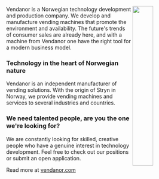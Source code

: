 <img src="https://assets.website-files.com/5f3247df97e9211627201cd9/5f6b39c7dc1b764da3bdca4d_Vendanor-propan-automat-splitt-alpha-p-1080.png" width="33%" align="right">Vendanor is a Norwegian technology development and production company. We develop and manufacture vending machines that promote the environment and availability. The future's trends of consumer sales are already here, and with a machine from Vendanor one have the right tool for a modern business model.

### Technology in the heart of Norwegian nature
Vendanor is an independent manufacturer of vending solutions. With the origin of Stryn in Norway, we provide vending machines and services to several industries and countries.

### We need talented people, are you the one we're looking for?

We are constantly looking for skilled, creative people who have a genuine interest in technology development. Feel free to check out our positions or submit an open application.

Read more at <a href="https://vendanor.com">vendanor.com</a>
